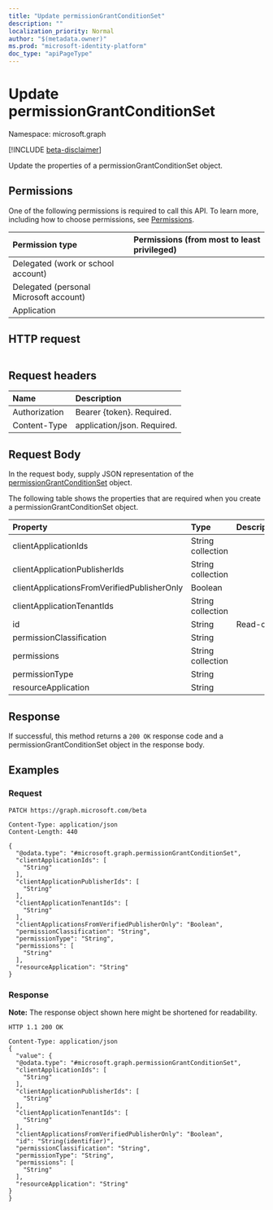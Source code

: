 ```yaml
---
title: "Update permissionGrantConditionSet"
description: ""
localization_priority: Normal
author: "$(metadata.owner)"
ms.prod: "microsoft-identity-platform"
doc_type: "apiPageType"
---
```


# Update permissionGrantConditionSet

Namespace: microsoft.graph

[!INCLUDE [beta-disclaimer](../../includes/beta-disclaimer.md)]

Update the properties of a permissionGrantConditionSet object.

## Permissions

One of the following permissions is required to call this API. To learn more, including how to choose permissions, see [Permissions](/graph/permissions-reference).

| Permission type                        | Permissions (from most to least privileged) |
| :------------------------------------- | :------------------------------------------ |
| Delegated (work or school account)     |                                             |
| Delegated (personal Microsoft account) |                                             |
| Application                            |                                             |

## HTTP request

<!-- {
  "blockType": "ignored"
}
-->

```http

```

## Request headers

| Name          | Description                 |
| :------------ | :-------------------------- |
| Authorization | Bearer {token}. Required.   |
| Content-Type  | application/json. Required. |

## Request Body

In the request body, supply JSON representation of the [permissionGrantConditionSet](../resources/-permissiongrantconditionset.md) object.

<!-- Actions and Functions -->

<!-- CRUD Methods -->

The following table shows the properties that are required when you create a permissionGrantConditionSet object.

| Property                                    | Type              | Description |
| :------------------------------------------ | :---------------- | :---------- |
| clientApplicationIds                        | String collection |             |
| clientApplicationPublisherIds               | String collection |             |
| clientApplicationsFromVerifiedPublisherOnly | Boolean           |             |
| clientApplicationTenantIds                  | String collection |             |
| id                                          | String            | Read-only.  |
| permissionClassification                    | String            |             |
| permissions                                 | String collection |             |
| permissionType                              | String            |             |
| resourceApplication                         | String            |             |

## Response

If successful, this method returns a `200 OK` response code and a permissionGrantConditionSet object in the response body.

## Examples

### Request

<!-- {
  "blockType": "request",
  "name": "update_permissiongrantconditionset"
}
-->

```http
PATCH https://graph.microsoft.com/beta

Content-Type: application/json
Content-Length: 440

{
  "@odata.type": "#microsoft.graph.permissionGrantConditionSet",
  "clientApplicationIds": [
    "String"
  ],
  "clientApplicationPublisherIds": [
    "String"
  ],
  "clientApplicationTenantIds": [
    "String"
  ],
  "clientApplicationsFromVerifiedPublisherOnly": "Boolean",
  "permissionClassification": "String",
  "permissionType": "String",
  "permissions": [
    "String"
  ],
  "resourceApplication": "String"
}

```

### Response

**Note:** The response object shown here might be shortened for readability.

<!-- {
  "blockType": "response",
  "truncated": true,
  "@odata.type": "Microsoft.DirectoryServices.permissionGrantConditionSet"
}
-->

```http
HTTP 1.1 200 OK

Content-Type: application/json
{
  "value": {
  "@odata.type": "#microsoft.graph.permissionGrantConditionSet",
  "clientApplicationIds": [
    "String"
  ],
  "clientApplicationPublisherIds": [
    "String"
  ],
  "clientApplicationTenantIds": [
    "String"
  ],
  "clientApplicationsFromVerifiedPublisherOnly": "Boolean",
  "id": "String(identifier)",
  "permissionClassification": "String",
  "permissionType": "String",
  "permissions": [
    "String"
  ],
  "resourceApplication": "String"
}
}

```
